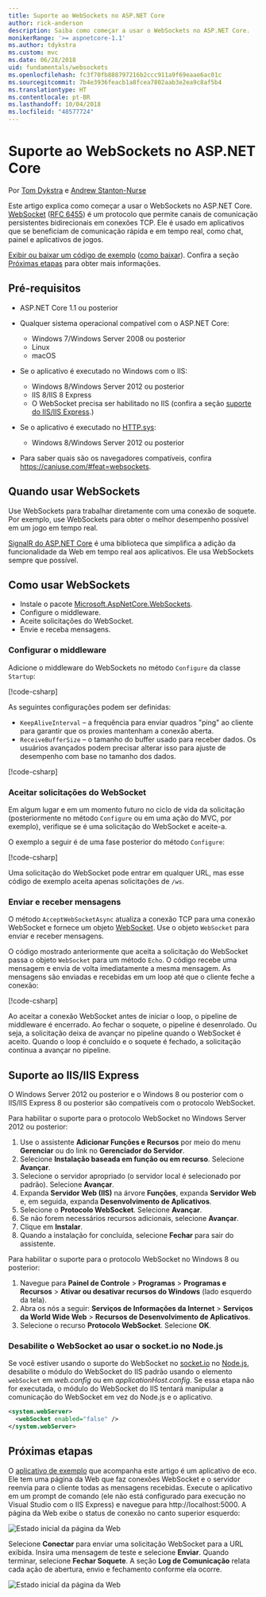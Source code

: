 ```yaml
---
title: Suporte ao WebSockets no ASP.NET Core
author: rick-anderson
description: Saiba como começar a usar o WebSockets no ASP.NET Core.
monikerRange: '>= aspnetcore-1.1'
ms.author: tdykstra
ms.custom: mvc
ms.date: 06/28/2018
uid: fundamentals/websockets
ms.openlocfilehash: fc3f70fb888797216b2ccc911a9f69eaae6ac01c
ms.sourcegitcommit: 7b4e3936feacb1a8fcea7802aab3e2ea9c8af5b4
ms.translationtype: HT
ms.contentlocale: pt-BR
ms.lasthandoff: 10/04/2018
ms.locfileid: "48577724"
---
```

# <a name="websockets-support-in-aspnet-core"></a>Suporte ao WebSockets no ASP.NET Core

Por [Tom Dykstra](https://github.com/tdykstra) e [Andrew Stanton-Nurse](https://github.com/anurse)

Este artigo explica como começar a usar o WebSockets no ASP.NET Core. [WebSocket](https://wikipedia.org/wiki/WebSocket) ([RFC 6455](https://tools.ietf.org/html/rfc6455)) é um protocolo que permite canais de comunicação persistentes bidirecionais em conexões TCP. Ele é usado em aplicativos que se beneficiam de comunicação rápida e em tempo real, como chat, painel e aplicativos de jogos.

[Exibir ou baixar um código de exemplo](https://github.com/aspnet/Docs/tree/master/aspnetcore/fundamentals/websockets/sample) ([como baixar](xref:tutorials/index#how-to-download-a-sample)). Confira a seção [Próximas etapas](#next-steps) para obter mais informações.

## <a name="prerequisites"></a>Pré-requisitos

* ASP.NET Core 1.1 ou posterior
* Qualquer sistema operacional compatível com o ASP.NET Core:
  
  * Windows 7/Windows Server 2008 ou posterior
  * Linux
  * macOS
  
* Se o aplicativo é executado no Windows com o IIS:

  * Windows 8/Windows Server 2012 ou posterior
  * IIS 8/IIS 8 Express
  * O WebSocket precisa ser habilitado no IIS (confira a seção [suporte do IIS/IIS Express](#iisiis-express-support).)
  
* Se o aplicativo é executado no [HTTP.sys](xref:fundamentals/servers/httpsys):

  * Windows 8/Windows Server 2012 ou posterior

* Para saber quais são os navegadores compatíveis, confira https://caniuse.com/#feat=websockets.

## <a name="when-to-use-websockets"></a>Quando usar WebSockets

Use WebSockets para trabalhar diretamente com uma conexão de soquete. Por exemplo, use WebSockets para obter o melhor desempenho possível em um jogo em tempo real.

[SignalR do ASP.NET Core](xref:signalr/introduction) é uma biblioteca que simplifica a adição da funcionalidade da Web em tempo real aos aplicativos. Ele usa WebSockets sempre que possível.

## <a name="how-to-use-websockets"></a>Como usar WebSockets

* Instale o pacote [Microsoft.AspNetCore.WebSockets](https://www.nuget.org/packages/Microsoft.AspNetCore.WebSockets/).
* Configure o middleware.
* Aceite solicitações do WebSocket.
* Envie e receba mensagens.

### <a name="configure-the-middleware"></a>Configurar o middleware

Adicione o middleware do WebSockets no método `Configure` da classe `Startup`:

[!code-csharp[](websockets/sample/Startup.cs?name=UseWebSockets)]

As seguintes configurações podem ser definidas:

* `KeepAliveInterval` – a frequência para enviar quadros "ping" ao cliente para garantir que os proxies mantenham a conexão aberta.
* `ReceiveBufferSize` – o tamanho do buffer usado para receber dados. Os usuários avançados podem precisar alterar isso para ajuste de desempenho com base no tamanho dos dados.

[!code-csharp[](websockets/sample/Startup.cs?name=UseWebSocketsOptions)]

### <a name="accept-websocket-requests"></a>Aceitar solicitações do WebSocket

Em algum lugar e em um momento futuro no ciclo de vida da solicitação (posteriormente no método `Configure` ou em uma ação do MVC, por exemplo), verifique se é uma solicitação do WebSocket e aceite-a.

O exemplo a seguir é de uma fase posterior do método `Configure`:

[!code-csharp[](websockets/sample/Startup.cs?name=AcceptWebSocket&highlight=7)]

Uma solicitação do WebSocket pode entrar em qualquer URL, mas esse código de exemplo aceita apenas solicitações de `/ws`.

### <a name="send-and-receive-messages"></a>Enviar e receber mensagens

O método `AcceptWebSocketAsync` atualiza a conexão TCP para uma conexão WebSocket e fornece um objeto [WebSocket](/dotnet/core/api/system.net.websockets.websocket). Use o objeto `WebSocket` para enviar e receber mensagens.

O código mostrado anteriormente que aceita a solicitação do WebSocket passa o objeto `WebSocket` para um método `Echo`. O código recebe uma mensagem e envia de volta imediatamente a mesma mensagem. As mensagens são enviadas e recebidas em um loop até que o cliente feche a conexão:

[!code-csharp[](websockets/sample/Startup.cs?name=Echo)]

Ao aceitar a conexão WebSocket antes de iniciar o loop, o pipeline de middleware é encerrado. Ao fechar o soquete, o pipeline é desenrolado. Ou seja, a solicitação deixa de avançar no pipeline quando o WebSocket é aceito. Quando o loop é concluído e o soquete é fechado, a solicitação continua a avançar no pipeline.

## <a name="iisiis-express-support"></a>Suporte ao IIS/IIS Express

O Windows Server 2012 ou posterior e o Windows 8 ou posterior com o IIS/IIS Express 8 ou posterior são compatíveis com o protocolo WebSocket.

Para habilitar o suporte para o protocolo WebSocket no Windows Server 2012 ou posterior:

1. Use o assistente **Adicionar Funções e Recursos** por meio do menu **Gerenciar** ou do link no **Gerenciador do Servidor**.
1. Selecione **Instalação baseada em função ou em recurso**. Selecione **Avançar**.
1. Selecione o servidor apropriado (o servidor local é selecionado por padrão). Selecione **Avançar**.
1. Expanda **Servidor Web (IIS)** na árvore **Funções**, expanda **Servidor Web** e, em seguida, expanda **Desenvolvimento de Aplicativos**.
1. Selecione o **Protocolo WebSocket**. Selecione **Avançar**.
1. Se não forem necessários recursos adicionais, selecione **Avançar**.
1. Clique em **Instalar**.
1. Quando a instalação for concluída, selecione **Fechar** para sair do assistente.

Para habilitar o suporte para o protocolo WebSocket no Windows 8 ou posterior:

1. Navegue para **Painel de Controle** > **Programas** > **Programas e Recursos** > **Ativar ou desativar recursos do Windows** (lado esquerdo da tela).
1. Abra os nós a seguir: **Serviços de Informações da Internet** > **Serviços da World Wide Web** > **Recursos de Desenvolvimento de Aplicativos**.
1. Selecione o recurso **Protocolo WebSocket**. Selecione **OK**.

### <a name="disable-websocket-when-using-socketio-on-nodejs"></a>Desabilite o WebSocket ao usar o socket.io no Node.js

Se você estiver usando o suporte do WebSocket no [socket.io](https://socket.io/) no [Node.js](https://nodejs.org/), desabilite o módulo do WebSocket do IIS padrão usando o elemento `webSocket` em *web.config* ou em *applicationHost.config*. Se essa etapa não for executada, o módulo do WebSocket do IIS tentará manipular a comunicação do WebSocket em vez do Node.js e o aplicativo.

```xml
<system.webServer>
  <webSocket enabled="false" />
</system.webServer>
```

## <a name="next-steps"></a>Próximas etapas

O [aplicativo de exemplo](https://github.com/aspnet/Docs/tree/master/aspnetcore/fundamentals/websockets/sample) que acompanha este artigo é um aplicativo de eco. Ele tem uma página da Web que faz conexões WebSocket e o servidor reenvia para o cliente todas as mensagens recebidas. Execute o aplicativo em um prompt de comando (ele não está configurado para execução no Visual Studio com o IIS Express) e navegue para http://localhost:5000. A página da Web exibe o status de conexão no canto superior esquerdo:

![Estado inicial da página da Web](websockets/_static/start.png)

Selecione **Conectar** para enviar uma solicitação WebSocket para a URL exibida. Insira uma mensagem de teste e selecione **Enviar**. Quando terminar, selecione **Fechar Soquete**. A seção **Log de Comunicação** relata cada ação de abertura, envio e fechamento conforme ela ocorre.

![Estado inicial da página da Web](websockets/_static/end.png)
